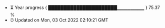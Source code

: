 - ⏳ Year progress { ██████████████████████▁▁▁▁▁▁▁▁ } 75.37 %
- ⏰ Updated on Mon, 03 Oct 2022 02:10:21 GMT

